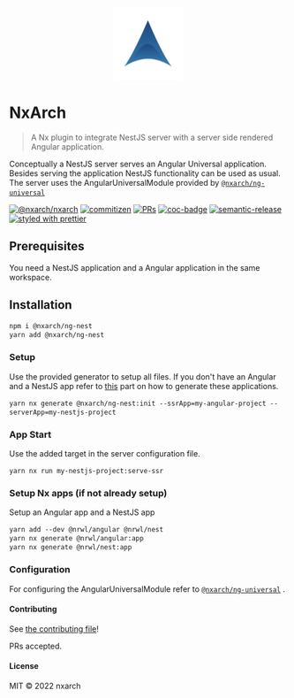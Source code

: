 <p align="center">
 <img width="25%" height="25%" src="nxarch.png">
</p>

# NxArch

> A Nx plugin to integrate NestJS server with a server side rendered Angular application.

Conceptually a NestJS server serves an Angular Universal application.<br>
Besides serving the application NestJS functionality can be used as usual.
The server uses the AngularUniversalModule provided by [`@nxarch/ng-universal`](https://github.com/nxarch/ng-universal)

<p>

[![@nxarch/nxarch](https://github.com/nxarch/nxarch/actions/workflows/ci.yml/badge.svg)](https://github.com/nxarch/nxarch/actions/workflows/ci.yml)
[![commitizen](https://img.shields.io/badge/commitizen-friendly-brightgreen.svg?style=flat-square)]()
[![PRs](https://img.shields.io/badge/PRs-welcome-brightgreen.svg?style=flat-square)]()
[![coc-badge](https://img.shields.io/badge/codeof-conduct-ff69b4.svg?style=flat-square)]()
[![semantic-release](https://img.shields.io/badge/%20%20%F0%9F%93%A6%F0%9F%9A%80-semantic--release-e5079.svg?style=flat-square)](https://github.com/semantic-release/semantic-release)
[![styled with prettier](https://img.shields.io/badge/styled_with-prettier-ff69b4.svg?style=flat-square)](https://github.com/prettier/prettier)

</p>

## Prerequisites

You need a NestJS application and a Angular application in the same workspace.

## Installation

```
npm i @nxarch/ng-nest
yarn add @nxarch/ng-nest
```

### Setup

Use the provided generator to setup all files.
If you don't have an Angular and a NestJS app refer to [this](#setup-nx-apps-if-not-already-setup) part on how to
generate these
applications.

```
yarn nx generate @nxarch/ng-nest:init --ssrApp=my-angular-project --serverApp=my-nestjs-project
```

### App Start

Use the added target in the server configuration file.

```
yarn nx run my-nestjs-project:serve-ssr
```

### Setup Nx apps (if not already setup)

Setup an Angular app and a NestJS app

```
yarn add --dev @nrwl/angular @nrwl/nest
yarn nx generate @nrwl/angular:app
yarn nx generate @nrwl/nest:app
```

### Configuration

For configuring the AngularUniversalModule refer to [`@nxarch/ng-universal`](https://github.com/nxarch/ng-universal)
.

#### Contributing

See [the contributing file](CONTRIBUTING.md)!

PRs accepted.

#### License

MIT © 2022 nxarch
